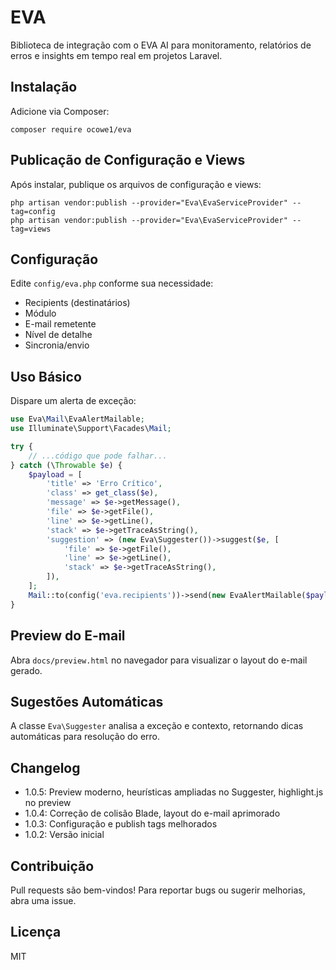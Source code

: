 # EVA

Biblioteca de integração com o EVA AI para monitoramento, relatórios de erros e insights em tempo real em projetos Laravel.

## Instalação

Adicione via Composer:

```shell
composer require ocowe1/eva
```

## Publicação de Configuração e Views

Após instalar, publique os arquivos de configuração e views:

```shell
php artisan vendor:publish --provider="Eva\EvaServiceProvider" --tag=config
php artisan vendor:publish --provider="Eva\EvaServiceProvider" --tag=views
```

## Configuração

Edite `config/eva.php` conforme sua necessidade:
- Recipients (destinatários)
- Módulo
- E-mail remetente
- Nível de detalhe
- Sincronia/envio

## Uso Básico

Dispare um alerta de exceção:

```php
use Eva\Mail\EvaAlertMailable;
use Illuminate\Support\Facades\Mail;

try {
    // ...código que pode falhar...
} catch (\Throwable $e) {
    $payload = [
        'title' => 'Erro Crítico',
        'class' => get_class($e),
        'message' => $e->getMessage(),
        'file' => $e->getFile(),
        'line' => $e->getLine(),
        'stack' => $e->getTraceAsString(),
        'suggestion' => (new Eva\Suggester())->suggest($e, [
            'file' => $e->getFile(),
            'line' => $e->getLine(),
            'stack' => $e->getTraceAsString(),
        ]),
    ];
    Mail::to(config('eva.recipients'))->send(new EvaAlertMailable($payload));
}
```

## Preview do E-mail

Abra `docs/preview.html` no navegador para visualizar o layout do e-mail gerado.

## Sugestões Automáticas

A classe `Eva\Suggester` analisa a exceção e contexto, retornando dicas automáticas para resolução do erro.

## Changelog

- 1.0.5: Preview moderno, heurísticas ampliadas no Suggester, highlight.js no preview
- 1.0.4: Correção de colisão Blade, layout do e-mail aprimorado
- 1.0.3: Configuração e publish tags melhorados
- 1.0.2: Versão inicial

## Contribuição

Pull requests são bem-vindos! Para reportar bugs ou sugerir melhorias, abra uma issue.

## Licença

MIT

